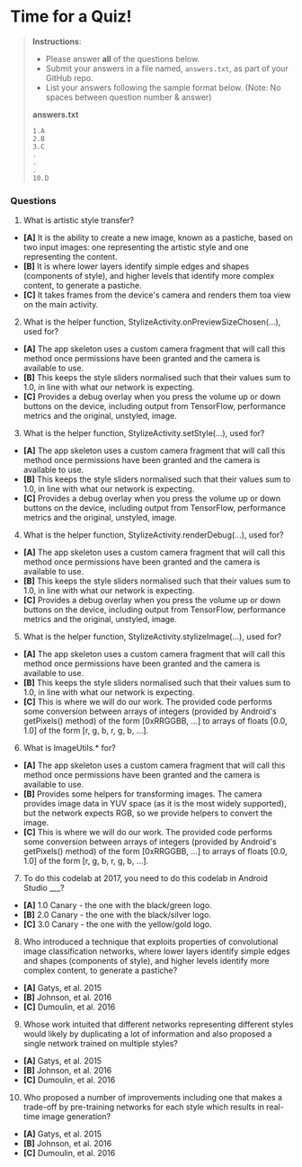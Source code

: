 # Time for a Quiz!

> **Instructions**: 
> * Please answer **all** of the questions below.
> * Submit your answers in a file named, `answers.txt`, as part of your GitHub repo.
> * List your answers following the sample format below. (Note: No spaces between question number & answer)
>
> **answers.txt** 
> ```
> 1.A
> 2.B
> 3.C
> .
> .
> .
> 10.D
> ```

### Questions
1. What is artistic style transfer?
  * **[A]** It is the ability to create a new image, known as a pastiche, based on two input images: one representing the artistic style and one representing the content.
  * **[B]** It is where lower layers identify simple edges and shapes (components of style), and higher levels that identify more complex content, to generate a pastiche.
  * **[C]** It takes frames from the device's camera and renders them toa view on the main activity.

2. What is the helper function, StylizeActivity.onPreviewSizeChosen(...), used for?
  * **[A]**  The app skeleton uses a custom camera fragment that will call this method once permissions have been granted and the camera is available to use.
  * **[B]**  This keeps the style sliders normalised such that their values sum to 1.0, in line with what our network is expecting.
  * **[C]**  Provides a debug overlay when you press the volume up or down buttons on the device, including output from TensorFlow, performance metrics and the original, unstyled, image.

3. What is the helper function, StylizeActivity.setStyle(...), used for?
  * **[A]** The app skeleton uses a custom camera fragment that will call this method once permissions have been granted and the camera is available to use.
  * **[B]** This keeps the style sliders normalised such that their values sum to 1.0, in line with what our network is expecting.
  * **[C]** Provides a debug overlay when you press the volume up or down buttons on the device, including output from TensorFlow, performance metrics and the original, unstyled, image.
  
4. What is the helper function, StylizeActivity.renderDebug(...), used for?
  * **[A]** The app skeleton uses a custom camera fragment that will call this method once permissions have been granted and the camera is available to use.
  * **[B]** This keeps the style sliders normalised such that their values sum to 1.0, in line with what our network is expecting.
  * **[C]** Provides a debug overlay when you press the volume up or down buttons on the device, including output from TensorFlow, performance metrics and the original, unstyled, image.
  
5. What is the helper function, StylizeActivity.stylizeImage(...), used for?
  * **[A]** The app skeleton uses a custom camera fragment that will call this method once permissions have been granted and the camera is available to use.
  * **[B]** This keeps the style sliders normalised such that their values sum to 1.0, in line with what our network is expecting.
  * **[C]** This is where we will do our work. The provided code performs some conversion between arrays of integers (provided by Android's getPixels() method) of the form [0xRRGGBB, ...] to arrays of floats [0.0, 1.0] of the form [r, g, b, r, g, b, ...].
  
6. What is ImageUtils.* for?
  * **[A]** The app skeleton uses a custom camera fragment that will call this method once permissions have been granted and the camera is available to use.
  * **[B]** Provides some helpers for transforming images. The camera provides image data in YUV space (as it is the most widely supported), but the network expects RGB, so we provide helpers to convert the image.
  * **[C]** This is where we will do our work. The provided code performs some conversion between arrays of integers (provided by Android's getPixels() method) of the form [0xRRGGBB, ...] to arrays of floats [0.0, 1.0] of the form [r, g, b, r, g, b, ...].
  
7. To do this codelab at 2017, you need to do this codelab in Android Studio ___?
  * **[A]** 1.0 Canary - the one with the black/green logo.
  * **[B]** 2.0 Canary - the one with the black/silver logo.
  * **[C]** 3.0 Canary - the one with the yellow/gold logo.
  
8. Who introduced a technique that exploits properties of convolutional image classification networks, where lower layers identify simple edges and shapes (components of style), and higher levels identify more complex content, to generate a pastiche?
  * **[A]** Gatys, et al. 2015
  * **[B]** Johnson, et al. 2016
  * **[C]** Dumoulin, et al. 2016
  
9. Whose work intuited that different networks representing different styles would likely by duplicating a lot of information and also proposed a single network trained on multiple styles?
  * **[A]** Gatys, et al. 2015
  * **[B]** Johnson, et al. 2016
  * **[C]** Dumoulin, et al. 2016
  
10. Who proposed a number of improvements including one that makes a trade-off by pre-training networks for each style which results in real-time image generation?
  * **[A]** Gatys, et al. 2015
  * **[B]** Johnson, et al. 2016
  * **[C]** Dumoulin, et al. 2016